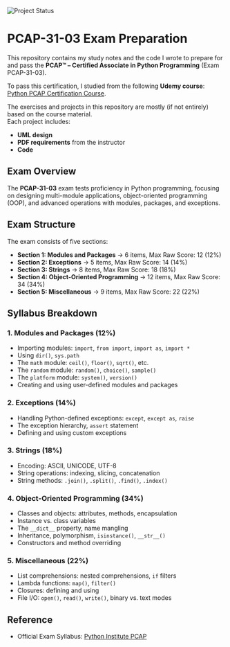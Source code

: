 ![Project Status](https://img.shields.io/badge/status-in_progress-yellow)

# PCAP-31-03 Exam Preparation

This repository contains my study notes and the code I wrote to prepare for and pass the **PCAP™ – Certified Associate in Python Programming** (Exam PCAP-31-03).

To pass this certification, I studied from the following **Udemy course**:  
[Python PCAP Certification Course]([https://eagleeye.udemy.com/course/python-pcap/learn/lecture/33982160?start=1#overview](https://www.udemy.com/course/python-pcap/?couponCode=KEEPLEARNING)).  

The exercises and projects in this repository are mostly (if not entirely) based on the course material.  
Each project includes:  
- **UML design**  
- **PDF requirements** from the instructor
- **Code**

## Exam Overview

The **PCAP-31-03** exam tests proficiency in Python programming, focusing on designing multi-module applications, object-oriented programming (OOP), and advanced operations with modules, packages, and exceptions.

## Exam Structure

The exam consists of five sections:

- **Section 1: Modules and Packages** → 6 items, Max Raw Score: 12 (12%)
- **Section 2: Exceptions** → 5 items, Max Raw Score: 14 (14%)
- **Section 3: Strings** → 8 items, Max Raw Score: 18 (18%)
- **Section 4: Object-Oriented Programming** → 12 items, Max Raw Score: 34 (34%)
- **Section 5: Miscellaneous** → 9 items, Max Raw Score: 22 (22%)

## Syllabus Breakdown

### **1. Modules and Packages (12%)**
- Importing modules: `import`, `from import`, `import as`, `import *`
- Using `dir()`, `sys.path`
- The `math` module: `ceil()`, `floor()`, `sqrt()`, etc.
- The `random` module: `random()`, `choice()`, `sample()`
- The `platform` module: `system()`, `version()`
- Creating and using user-defined modules and packages

### **2. Exceptions (14%)**
- Handling Python-defined exceptions: `except`, `except as`, `raise`
- The exception hierarchy, `assert` statement
- Defining and using custom exceptions

### **3. Strings (18%)**
- Encoding: ASCII, UNICODE, UTF-8
- String operations: indexing, slicing, concatenation
- String methods: `.join()`, `.split()`, `.find()`, `.index()`

### **4. Object-Oriented Programming (34%)**
- Classes and objects: attributes, methods, encapsulation
- Instance vs. class variables
- The `__dict__` property, name mangling
- Inheritance, polymorphism, `isinstance()`, `__str__()`
- Constructors and method overriding

### **5. Miscellaneous (22%)**
- List comprehensions: nested comprehensions, `if` filters
- Lambda functions: `map()`, `filter()`
- Closures: defining and using
- File I/O: `open()`, `read()`, `write()`, binary vs. text modes

## Reference

- Official Exam Syllabus: [Python Institute PCAP](https://pythoninstitute.org/pcap-exam-syllabus)
